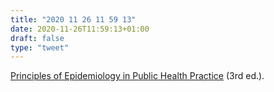 ```yaml
---
title: "2020 11 26 11 59 13"
date: 2020-11-26T11:59:13+01:00
draft: false
type: "tweet"
---
```

[Principles of Epidemiology in Public Health Practice](https://www.cdc.gov/csels/dsepd/ss1978/) (3rd ed.).
